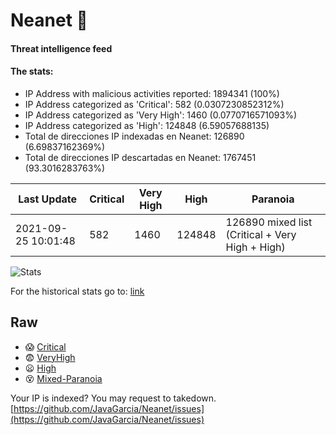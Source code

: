 # Neanet :hocho:
#### Threat intelligence feed
#### The stats:

- IP Address with malicious activities reported: 1894341 (100%)
- IP Address categorized as 'Critical':  582 (0.0307230852312%)
- IP Address categorized as 'Very High':  1460 (0.0770716571093%)
- IP Address categorized as 'High':  124848 (6.59057688135)
- Total de direcciones IP indexadas en Neanet:  126890 (6.69837162369%)
- Total de direcciones IP descartadas en Neanet:  1767451 (93.3016283763%)

| Last Update | Critical | Very High | High | Paranoia |
| --- | --- | --- | --- | --- |
| 2021-09-25 10:01:48 | 582 | 1460 | 124848 | 126890 mixed list (Critical + Very High + High)|

![Stats](https://docs.google.com/spreadsheets/d/e/2PACX-1vSnaNMIXVabIpDJjufMlzH7poXnshF3mgd8Is1g9ytUEzVsP5my4Trn8f-xkoLLQ38xpL3HtmUexLo6/pubchart?oid=501124687&format=image)

For the historical stats go to: [link](/stats.csv)
## Raw
- :scream: [Critical](https://raw.githubusercontent.com/JavaGarcia/Neanet/master/blacklists/neanet_critical.txt)
- :fearful: [VeryHigh](https://raw.githubusercontent.com/JavaGarcia/Neanet/master/blacklists/neanet_veryHigh.txtt)
- :frowning: [High](https://raw.githubusercontent.com/JavaGarcia/Neanet/master/blacklists/neanet_high.txt)
- :dizzy_face: [Mixed-Paranoia](https://raw.githubusercontent.com/JavaGarcia/Neanet/master/blacklists/neanet_all.txt)


Your IP is indexed? You may request to takedown. [https://github.com/JavaGarcia/Neanet/issues](https://github.com/JavaGarcia/Neanet/issues)





















































































































































































































































































































































































































































































































































































































































































































































































































































































































































































































































































































































































































































































































































































































































































































































































































































































































































































































































































































































































































































































































































































































































































































































































































































































































































































































































































































































































































































































































































































































































































































































































































































































































































































































































































































































































































































































































































































































































































































































































































































































































































































































































































































































































































































































































































































































































































































































































































































































































































































































































































































































































































































































































































































































































































































































































































































































































































































































































































































































































































































































































































































































































































































































































































































































































































































































































































































































































































































































































































































































































































































































































































































































































































































































































































































































































































































































































































































































































































































































































































































































































































































































































































































































































































































































































































































































































































































































































































































































































































































































































































































































































































